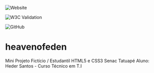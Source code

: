 ![Website](https://img.shields.io/website?style=flat-square&url=https%3A%2F%2Fmorcegoh.github.io%2Fheavenofeden%2F)

![W3C Validation](https://img.shields.io/w3c-validation/html?style=flat-square&targetUrl=https%3A%2F%2Fmorcegoh.github.io%2Fheavenofeden%2F)

![GitHub](https://img.shields.io/github/license/MorcegoH/heavenofeden?style=flat-square)

# heavenofeden
Mini Projeto Fictício / Estudantil HTML5 e CSS3 Senac Tatuapé
Aluno: Heder Santos - Curso Técnico em T.I 


